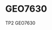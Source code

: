 # GEO7630
TP2 GEO7630
<!-----

UNIVERSITÉ DU QUÉBEC À MONTRÉAL

Travail pratique #2

Visualisation et intégration de données géospatiales (GEO7630)

Responsable : Clément Glogowski

Par Émile Heppell-Dion (HEPE23079708) et Marc-Antoine Lévesque (LEVM23069205)

5 mars 2024

\--------------------------------------------------------------

**Mise en contexte**

Les données de comptage des véhicules, cyclistes et piétons aux intersections équipées de feux de circulation à Montréal permettent d’établir une vue détaillée du flux de circulation. Collectées aux feux de circulation à des intervalles de 15 minutes pendant les périodes de pointe, ces données incluent des informations sur le nombre, la provenance et la direction des véhicules, des cyclistes et des piétons. Grâce à ces données, il est possible d'identifier les mouvements directionnels spécifiques des différents types de véhicules à travers les intersections, constituant une ressource essentielle pour la compréhension du trafic à Montréal. Ici, nous avons sommés tous les mouvements des véhicules dans chaque direction spécifique à chaque tronçon pour chiffrer le nombre de véhicules se déplaçant sur un tronçon de rues à chaque heure.

Le jeu de données du réseau routier (geobase) consiste en un ensemble de segments de routes appelés tronçons. Chaque tronçon est caractérisé par un toponyme officiel, incluant notamment le nom de la rue, des plages d'adresses et une référence aux limites administratives telles que les arrondissements ou les quartiers. Ces données ont été retravaillé dans un flux de transformers dans FME pour permettre d’ajouter la composante d’orientation aux tronçons de rues selon s’ils sont Est-Ouest ou Nord-Sud afin de leur attribuer les bonnes données de circulation.

Les tronçons qui sont connexes à un feu de circulation ont été isolés par sélection spatiale avec les feux et se sont vu attribués le nombre de véhicules se dirigeant sur ce tronçon et provenant de ce tronçon dans leur table attributaire. Il est ainsi possible de chiffrer le nombre de véhicules traversant un tronçon à chaque heure de la journée en affichant uniquement la sélection pour chaque laps de temps.

Ces étapes ont suffi à la création d’une carte avec une symbologie qui permet d’illustrer le flux général du trafic à chaque heure de la journée et pour chaque type de véhicule. Pour la suite, il faudra s’assurer de faire une interpolation permettant d’estimer le nombre de véhicules sur les tronçons qui ne sont pas adjacents à un feu de circulation.

Le travail sur le chemin de transformations de ces données pour les rendre utiles à l'analyse du flux de trafic est confronté à plusieurs défis majeurs. D’abord, la nécessité d'isoler les tronçons de rues orientés Est-Ouest par rapport à ceux orientés Nord-Sud, en utilisant une dérivée des coordonnées y (dy/dx). Cette tâche demande une bonne compréhension des données pour assurer une classification correcte des tronçons selon leur orientation. De plus, attribuer les données de comptages directionnels cumulés aux bons tronçons de rues en fonction de leur position relative aux feux de circulation représente un défi supplémentaire qui a nécessité une analyse minutieuse des emplacements des feux et des tronçons de rues adjacents. Enfin, l'idée de créer des polygones pour représenter les quadrilatères a été abandonnée en raison de la complexité à construire des polygones qui pourraient recevoir des données de comptages cohérentes, soulignant ainsi la nécessité de trouver des approches alternatives pour modéliser efficacement le flux de trafic dans la ville.

La visualisation de ce flux de trafic sera plutôt via l’interpolation sur les tronçons qui ne se trouvent pas près d’une intersection et une symbologie potentiellement tridimensionnelle qui pourra démontrer l’ampleur du nombre de véhicules pour chaque mode de transport par tranche d’heure. De plus, une composante d’émission de gaz à effet de serre sera ajoutée aux tronçons et sera observable grâce à un clic menant à un tableau de bord qui illustrera et chiffrera ces émissions. Ces derniers éléments seront 

produits au moment de la création de l’application web puisqu’ils nécessitent premièrement l’interpolation du trafic sur les tronçons omis pour le moment, et de simples calculs mathématiques sur les valeurs d’attributs par la suite.

**Explications des Bookmark :** 

![](https://lh7-us.googleusercontent.com/z74OmFphBhZlNqodKCNIi7wvBpUEexgARVJFlelRaNFZ79M7BAdx6OWFPhPyYxjpC-bUexw9lWKGPKi7BdJE6D3bI3GjUMn3ILhsC4DFTI0FpAH6ejSwv9BL4h_YA5u3n3Qfv0vBxmveN0pewQTwVMU)

**BookMark 1 :** Le but ici est de créer huit attributs pour chaque entité des feux de circulation. Il y a deux groupes d’attributs, une moitié qui somme le trafic de chaque direction respectivement (_vers\_nose_), l’autre moitié somme le trafic provenant de chaque direction respectivement (_de\_nose_). Les entités sont ensuite sommées par heure et par type de transport (summary du _statistic calculator)_, leur géométrie leur est ensuite attribuée grâce à un _feature merger_.

![](https://lh7-us.googleusercontent.com/rd7m45FAOOkj9esenDYIR0Mp_l7UphYyoHi0gVWhR45j-w89Nh3h1bajiRbKQEQ7vJDkjaXIt3fSf7prE06rEdM-ZkL7qwO_joOCjySP0ye3Q8AYrgQWhTbJL5YS1aQ8ra1Pl2gQwwUrdyd6b1CxsDM)

**Bookmark 2:** Fait essentiellement la même chose que celui présenté précédemment, mais spécifiquement pour les comptages de piétons puisque ceux-ci n’ont pas les mêmes attributs de comptages que les autres modes de transport.

![](https://lh7-us.googleusercontent.com/GyInQMGBYziAYp_ZDp2C5kE_iJbcCkLr43AynKAsDzYC3ORCbWwkgu5JbTsje-lcBoYZVREPSd08no_ZwlPhEsPcCzOwUKsxGOTycjVnQUAqxc5f-3jo99l_MOjR9_ibamxuc8PRkPGfRRnGX0gwlfo)

**Bookmark 3 :** On utilise les propriétés des listes pour réduire le nombre d’entités de feux de circulation afin d’alléger la jointure spatiale en aval.

![](https://lh7-us.googleusercontent.com/0LGyUhCEwk4v-sEsS9XuHT85HO9kWVs2JmXT2--KsIXCNaUoArmhjm05kUxOXXq7_ouvCQRI2kXmZLL0dJCn-s8M2cR7Z6y9tVKQPy-Dlu57BJY70K7idPgxaohkTvBONtmHIU2JF1_XidWcADggLSg)

![](https://lh7-us.googleusercontent.com/RpMJAtjcjAHufh-tzjzJIdlInyer25lFi2ZKIc4iywZNoBzZxdHzuI7ER2P7u43A-tyqloNMTYgxQFE56ZqVnWPeBJD2xY7zq1IoMDUaOKuuAlaCjYbsqT04ciTEuaNP_RWxCijHUEdSn9-bRlUlc_8)

**Bookmarks 4-5 :** Sélection spatiale de tous les tronçons ayant au moins un feu de circulation sur l’axe dont ils font partie. Le premier bookmark sélectionne les tronçons aux intersections ayant un feu de circulation, de ces tronçons, on crée une liste ayant comme critères de sélection (Odonyme, Nom, Arrondissements gauches et droits). De cette liste, on sélectionne tous les tronçons qui possèdent ces mêmes critères de sélection, mais qui ne sont pas à ces intersections.![](https://lh7-us.googleusercontent.com/K8_duLaGGgj5uFLlwooPCUTSuIqhwhRLHwWRDynneYQ55FPUH_Gbk1MJVfJ0ex_iuyqa6okpIcrYi73fX8qv1QLeayACWS4ZPGKuqYw6WlHYd0XZjrCw43yGSD6r024J3OWh57bYF1hDIvpdlpYzPfk)

**Bookmark 6 :** Permet d’attribuer l’orientation (NS vs EW) à chaques tronçons retenus précédemment. Étant donné l’orientation générale de l’île de Montréal et donc de ses rues, on remarque que les axes nord-sud ont une dérivée négative par rapport aux coordonnées X (dy/dx<0). L’inverse est vrai pour les tronçons Est-Ouest. Fait à noter, on conserve les attributs Xmax et Y-Xmax

![](https://lh7-us.googleusercontent.com/0kZcVg6okjAzBNmjp6l8rMmj1vQz81nLB6LT-MijPKSaTBPeE9_wtUtXaVl10-nc4mFLpaRwVzvLHJ9BOnhPrTp13ih-kYDQxyNxOtBgdeoh-0A1J-yVOg9_PeV7062jnOnLbf1mKAnr2KwwrcFUWt0)

**Bookmark 7 :** Le but de ce bookmark est d’attribuer les décompte de trafic des feux de circulation en fonction des directions calculées préalablement aux tronçons adjacents aux feux de circulation selon leur position relative à ceux-ci. On sépare les extrants en fonction du mode de transport et on exporte chacun de ces ensembles de données séparément. Ci-dessous, on explicite la démarche pour déterminer la position relative des tronçons pour les cas NS et EW.

![](https://lh7-us.googleusercontent.com/UGmRsa7jfFhfddJd07R0RsumdGhZSyXQB2VzOIW-290O30nCDZYAlbJvo_hfNW0KWAOFkUyQX4Nb_8oc1Ry1s4GXj15HQwAQakIYoCFX8aQTkJzSgyP49_MIm57CUymfdFUJ-dOfL2QLb93eX93LRck)

![](https://lh7-us.googleusercontent.com/_M4susGjyyNLl7VuF6aD3z2u-Hnr8x5Z6m3cmKoBs4qh1oL6VzDuqexpRJG4nxZKkZUyKN8RdvX6muZUkm10FfBJwZZCPR7jBPc3z3yR0fyVa6KN-xYpi0tqSg5gS-CwrBEERHcmakjvjBL9kM2h3fY)

![](https://lh7-us.googleusercontent.com/9DOFO7LMJBv1jvVep05MXhlerGgECxFV3tstkVpwfVTS6YyZl3lwB6QbyFFiFdnvfie5gbE0Gzdjvg_cg55wVLd7XnTShwA3vFrSLAsFWOCdceD4QWguUB_4w55FPLRcPSbZcdFOBpCaRrC65Om5DRw)

![](https://lh7-us.googleusercontent.com/m_kEXbVLZnl6tlPjm-TF8mn8CxFa-As-nRfaljxglysYYwJbWwuEpAF0ckv2TRkVI-wP8J5GybLhPHqUHFyLmJJI-YwDcEBD5wr2Hj6dUVjUbPixsiVzn-lo1TrGLA6s4M2BHqiCKia2067Vmz4ZXCk)

![](https://lh7-us.googleusercontent.com/qF7Jx_qzcSdpCjUkYGa299gukIe0a5MBFiffMag1cPumP7OcrtFX7bwsZkoLoc4RLFxoq63Sbk5hCRMIw7ugDK6eN_XA4vGpgQ_heDbYogVoVnTnz-RzcUTXoPKcHD7fAsaz7laUbA0pqKGsmi23ffE)

**Bookmark 8 :** On _write_ les couches qui seront utiles pour l’habillage de la carte (arrondissements, île de Montréal, Hydrographie).

Les cartes montrées ci-bas représentent les différents modes d’affichage que nous envisageons pour l’application web. De plus, ces cartes pourront être animées par heure. Finalement, elles seront interactives et afficheront des informations supplémentaires en lien avec le trafic du tronçon (visualisation d’émission de GES - histogramme du trafic, etc.). Nous envisageons aussi d'interpoler à la volée les comptages sur les tronçons qui joignent ensemble les tronçons adjacents aux feux de circulation à l’aide du logiciel d’affiche de carte libre qui sera utilisé.

![](https://lh7-us.googleusercontent.com/9BmdnJu4VlJSyxF8xUmfBfhxGcstFAgySX_DQ8qmScH7UtGYyWJ6fxMYt4CO1i1EdPbngU-c-DXBEs9pWAfbYRKJSRCjSwMYt2Xp39sczuInXG8XcC9GShbj7uDFrpgatDrU2fNmbAA7QCLucgAM4aU)
